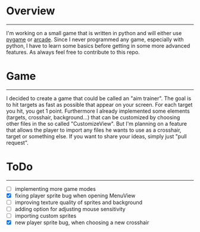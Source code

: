 # Overview
----
I'm working on a small game that is written in python and will either use
[pygame](https://www.pygame.org/news) or [arcade](https://arcade.academy/).
Since I never programmed any game, especially with python, I have to learn some
basics before getting in some more advanced features. As always feel free to contribute
to this repo.

# Game
----
I decided to create a game that could be called an "aim trainer". The goal is to hit
targets as fast as possible that appear on your screen. For each target you hit,
you get 1 point. Furthermore I already implemented some elements (targets, crosshair,
background...) that can be customized by choosing other files in the so called
"CustomizeView". But I'm planning on a feature that allows the player to import
any files he wants to use as a crosshair, target or something else. If you want
to share your ideas, simply just "pull request".

# ToDo
----
- [ ] implementing more game modes
- [x] fixing player sprite bug when opening MenuView
- [ ] improving texture quality of sprites and background
- [ ] adding option for adjusting mouse sensitivity
- [ ] importing custom sprites
- [x] new player sprite bug, when choosing a new crosshair
